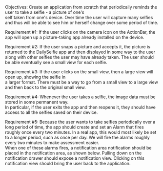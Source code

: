 Objectives:
Create	an	application	from	scratch	that	periodically	reminds	the	user	to	take	a	selfie - a	picture	of	one's	
self	taken	from	one's	device. Over	time	the	user	will	capture	many	selfies	and	thus	will	be	able	to	see	
him	or	herself	change	over	some	period	of	time.

Requirement	#1:	
If	the	user	clicks	on	the	camera	icon	on	the	ActionBar,	the	app	will	open	up	a	picture-taking	app	already	
installed	on	the	device.	

Requirement	#2:	
If	the	user	snaps	a	picture	and	accepts	it,	the	picture	is	returned	to	the	DailySelfie	
app	and	then	displayed	in	some	way	to	the	user along	with	other	selfies	the	user	may	have	already	
taken. The	user	should	be	able	eventually	see	a	small	view	for	each	selfie.	

Requirement	#3:	If	the	user	clicks	on	the	small	view,	then	a	large	view	will	open	up,	showing	the	selfie in	
a	larger	format. There	must	be	a	way	to	go	from	a	small	view	to	a	large	view	and	then	back	to	the	original	small	view.

Requirement	#4: 
Whenever the	user	takes	a	selfie,	the	image	data	must	be	stored	in	some	permanent	way.	
In	particular,	if	the	user	exits	the	app	and	then	reopens	it,	they	should	have	access	to all	the	selfies	
saved	on	their	device.

Requirement	#5:	
Because	the	user	wants	to	take	selfies	periodically	over	a	long	period	of	time,	the	app	should	create	and	set	
an	Alarm	that	fires	roughly	once	every	two	minutes.	In	a	real	app,	this	would	most likely	be	set	to	a	longer	period, 
such	as	once	per	day.	We	will	fire	the	alarms	roughly	every	two	minutes	to	make	assessment	easier.		
When	one	of	these alarms fires,	a	notification	area	notification	should	be	placed	in	the	notification	area, as	shown	below. 
Pulling	down	on	the	notification	drawer	should	expose	a	notification	view.
Clicking	on	this	notification	view	should	bring	the	user	back	to	the	application.
